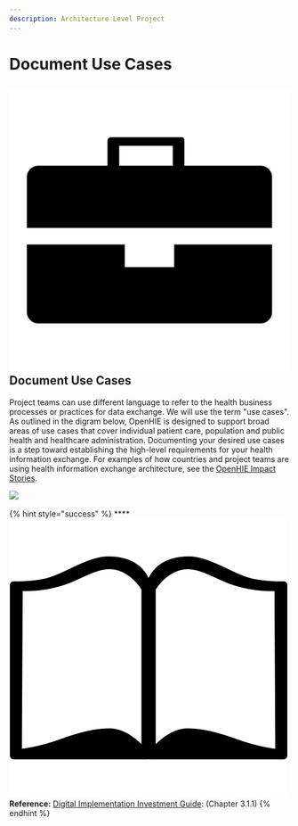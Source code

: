 ```yaml
---
description: Architecture Level Project
---
```


# Document Use Cases

## ![](../../.gitbook/assets/briefcase.svg) Document Use Cases

Project teams can use different language to refer to the health business processes or practices for data exchange.  We will use the term "use cases".  As outlined in the digram below, OpenHIE is designed to support broad areas of use cases that cover individual patient care, population and public health and healthcare administration.  Documenting your desired use cases is a step toward establishing the high-level requirements for your health information exchange.  For examples of how countries and project teams are using health information exchange architecture, see the [OpenHIE Impact Stories](https://ohie.org/impact-stories/).  

 

![](../../.gitbook/assets/openhie-architecture-.jpg)

{% hint style="success" %}
\*\*\*\*![](../../.gitbook/assets/book.png) **Reference:**  [Digital Implementation Investment Guide](https://www.who.int/publications/i/item/9789240010567): \(Chapter 3.1.1\)
{% endhint %}



